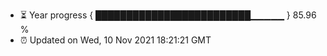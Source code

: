 - ⏳ Year progress { █████████████████████████▁▁▁▁▁ } 85.96 %
- ⏰ Updated on Wed, 10 Nov 2021 18:21:21 GMT

